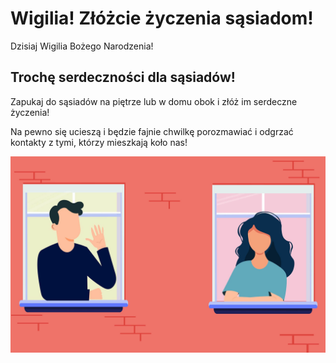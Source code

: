 # Wigilia! Złóżcie życzenia sąsiadom!

Dzisiaj Wigilia Bożego Narodzenia!

## Trochę serdeczności dla sąsiadów!

Zapukaj do sąsiadów na piętrze lub w domu obok i złóż im serdeczne życzenia!

Na pewno się ucieszą i będzie fajnie chwilkę porozmawiać i odgrzać kontakty z tymi, którzy mieszkają koło nas!

![Sąsiedzi](/img/sasiedzi.jpg)